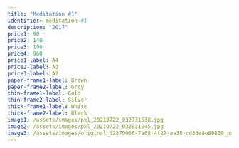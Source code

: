 ```yaml
---
title: "Meditation #1"
identifier: meditation-#1
description: "2017"
price1: 90
price2: 140
price3: 190
price4: 960
price1-label: A4
price2-label: A3
price3-label: A2
paper-frame1-label: Brown
paper-frame2-label: Grey
thin-frame1-label: Gold
thin-frame2-label: Silver
thick-frame1-label: White
thick-frame2-label: Black
image1: /assets/images/pxl_20210722_032731538.jpg
image2: /assets/images/pxl_20210722_032831945.jpg
image3: /assets/images/original_d2379066-7a68-4f29-ae38-cd3de8e69828_pxl_20210408_073209593.jpg
---
```


